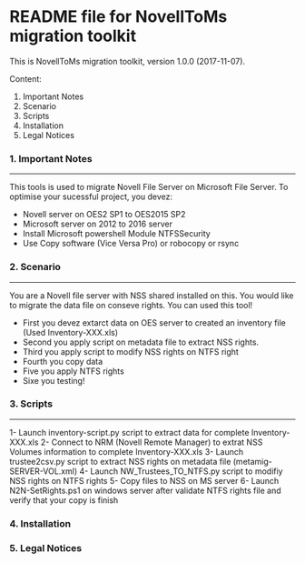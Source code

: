 README file for NovellToMs migration toolkit
===============================
This is NovellToMs migration toolkit, version 1.0.0 (2017-11-07).

Content:
1. Important Notes
2. Scenario
3. Scripts
4. Installation
7. Legal Notices

### 1. Important Notes
---
This tools is used to migrate Novell File Server on Microsoft File Server.
To optimise your sucessful project, you devez:
- Novell server on OES2 SP1 to OES2015 SP2
- Microsoft server on 2012 to 2016 server
- Install Microsoft powershell Module NTFSSecurity
- Use Copy software (Vice Versa Pro) or robocopy or rsync

### 2. Scenario
---

You are a Novell file server with NSS shared installed on this. You would like to migrate the data file on conseve rights.
You can used this tool!
- First you devez extarct data on OES server to created an inventory file (Used Inventory-XXX.xls)
- Second you apply script on metadata file to extract NSS rights.
- Third you apply script to modify NSS rights on NTFS right
- Fourth you copy data
- Five you apply NTFS rights
- Sixe you testing!
### 3. Scripts
---

1- Launch inventory-script.py script to extract data for complete Inventory-XXX.xls
2- Connect to NRM (Novell Remote Manager) to extrat NSS Volumes information to complete Inventory-XXX.xls
3- Launch trustee2csv.py script to extract NSS rights on metadata file (metamig-SERVER-VOL.xml)
4- Launch NW_Trustees_TO_NTFS.py script to modifiy NSS rights on NTFS rights
5- Copy files to NSS on MS server
6- Launch N2N-SetRights.ps1 on windows server after validate NTFS rights file and verify that your copy is finish

### 4. Installation

### 5. Legal Notices
